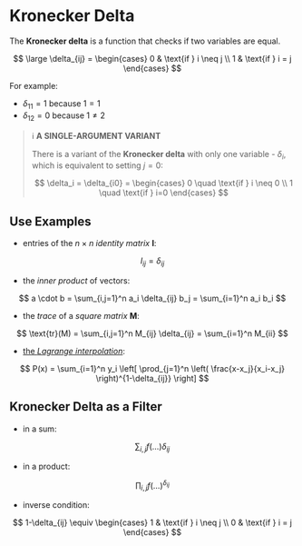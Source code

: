 # Kronecker Delta

The **Kronecker delta** is a function that checks if two variables are equal.

$$
\large
\delta_{ij} = \begin{cases}
0 & \text{if } i \neq j
\\
1 & \text{if } i = j
\end{cases}
$$

For example:

- $\delta_{11} = 1$ because $1 = 1$
- $\delta_{12} = 0$ because $1 \neq 2$

> ℹ️ **A SINGLE-ARGUMENT VARIANT**
> 
> There is a variant of the **Kronecker delta** with only one variable - $\delta_i$, which is equivalent to setting $j=0$:
>
> 
> $$
\delta_i = \delta_{i0} = \begin{cases}
0 \quad \text{if } i \neq 0
\\
1 \quad \text{if } i=0
\end{cases}
$$


## Use Examples

- entries of the $n \times n$ _identity matrix_ **I**:

$$
I_{ij} = \delta_{ij}
$$

- the _inner product_ of vectors:

$$
a \cdot b = \sum_{i,j=1}^n a_i \delta_{ij} b_j = \sum_{i=1}^n a_i b_i
$$

- the _trace_ of a _square matrix_ **M**:

$$
\text{tr}(M) = \sum_{i,j=1}^n M_{ij} \delta_{ij} = \sum_{i=1}^n M_{ii}
$$

- [the _Lagrange interpolation_](https://github.com/damianc/math-notes/blob/master/functions/lagrange-interpolation.md):

$$
P(x) = \sum_{i=1}^n y_i \left[
\prod_{j=1}^n \left(
\frac{x-x_j}{x_i-x_j}
\right)^{1-\delta_{ij}}
\right]
$$

## Kronecker Delta as a Filter

- in a sum:

$$
\sum_{i,j} f(\dots) \delta_{ij}
$$

- in a product:

$$
\prod_{i,j} f(\dots)^{\delta_{ij}}
$$

- inverse condition:

$$
1-\delta_{ij} \equiv \begin{cases}
1 & \text{if } i \neq j
\\
0 & \text{if } i = j
\end{cases}
$$
